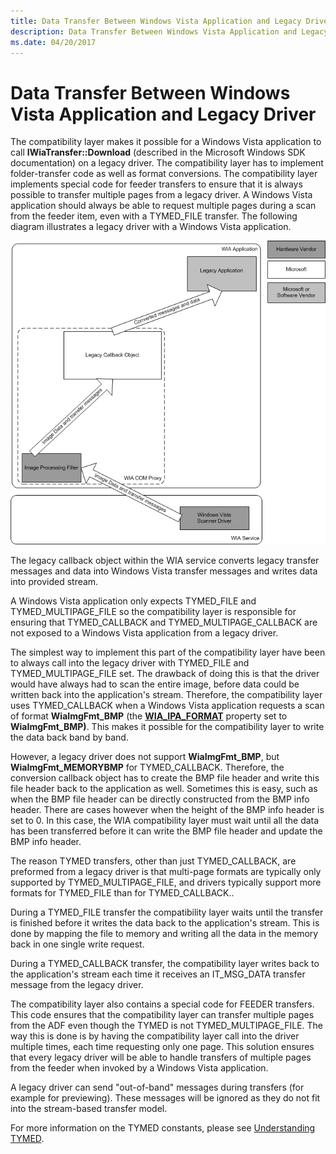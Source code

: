 ```yaml
---
title: Data Transfer Between Windows Vista Application and Legacy Driver
description: Data Transfer Between Windows Vista Application and Legacy Driver
ms.date: 04/20/2017
---
```


# Data Transfer Between Windows Vista Application and Legacy Driver


The compatibility layer makes it possible for a Windows Vista application to call **IWiaTransfer::Download** (described in the Microsoft Windows SDK documentation) on a legacy driver. The compatibility layer has to implement folder-transfer code as well as format conversions. The compatibility layer implements special code for feeder transfers to ensure that it is always possible to transfer multiple pages from a legacy driver. A Windows Vista application should always be able to request multiple pages during a scan from the feeder item, even with a TYMED\_FILE transfer. The following diagram illustrates a legacy driver with a Windows Vista application.

![diagram illustrating data transfer between a windows vista application and a legacy driver.](images/vistaapp-legacydrv.png)

The legacy callback object within the WIA service converts legacy transfer messages and data into Windows Vista transfer messages and writes data into provided stream.

A Windows Vista application only expects TYMED\_FILE and TYMED\_MULTIPAGE\_FILE so the compatibility layer is responsible for ensuring that TYMED\_CALLBACK and TYMED\_MULTIPAGE\_CALLBACK are not exposed to a Windows Vista application from a legacy driver.

The simplest way to implement this part of the compatibility layer have been to always call into the legacy driver with TYMED\_FILE and TYMED\_MULTIPAGE\_FILE set. The drawback of doing this is that the driver would have always had to scan the entire image, before data could be written back into the application's stream. Therefore, the compatibility layer uses TYMED\_CALLBACK when a Windows Vista application requests a scan of format **WiaImgFmt\_BMP** (the [**WIA\_IPA\_FORMAT**](./wia-ipa-format.md) property set to **WiaImgFmt\_BMP)**. This makes it possible for the compatibility layer to write the data back band by band.

However, a legacy driver does not support **WiaImgFmt\_BMP**, but **WiaImgFmt\_MEMORYBMP** for TYMED\_CALLBACK. Therefore, the conversion callback object has to create the BMP file header and write this file header back to the application as well. Sometimes this is easy, such as when the BMP file header can be directly constructed from the BMP info header. There are cases however when the height of the BMP info header is set to 0. In this case, the WIA compatibility layer must wait until all the data has been transferred before it can write the BMP file header and update the BMP info header.

The reason TYMED transfers, other than just TYMED\_CALLBACK, are preformed from a legacy driver is that multi-page formats are typically only supported by TYMED\_MULTIPAGE\_FILE, and drivers typically support more formats for TYMED\_FILE than for TYMED\_CALLBACK..

During a TYMED\_FILE transfer the compatibility layer waits until the transfer is finished before it writes the data back to the application's stream. This is done by mapping the file to memory and writing all the data in the memory back in one single write request.

During a TYMED\_CALLBACK transfer, the compatibility layer writes back to the application's stream each time it receives an IT\_MSG\_DATA transfer message from the legacy driver.

The compatibility layer also contains a special code for FEEDER transfers. This code ensures that the compatibility layer can transfer multiple pages from the ADF even though the TYMED is not TYMED\_MULTIPAGE\_FILE. The way this is done is by having the compatibility layer call into the driver multiple times, each time requesting only one page. This solution ensures that every legacy driver will be able to handle transfers of multiple pages from the feeder when invoked by a Windows Vista application.

A legacy driver can send "out-of-band" messages during transfers (for example for previewing). These messages will be ignored as they do not fit into the stream-based transfer model.

For more information on the TYMED constants, please see [Understanding TYMED](understanding-tymed.md).

 

